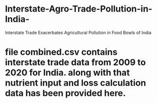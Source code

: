 # Interstate-Agro-Trade-Pollution-in-India-
Interstate Trade Exacerbates Agricultural Pollution in Food Bowls of India


# file combined.csv contains interstate trade data from 2009 to 2020 for India. along with that nutrient input and loss calculation data has been provided here. 
